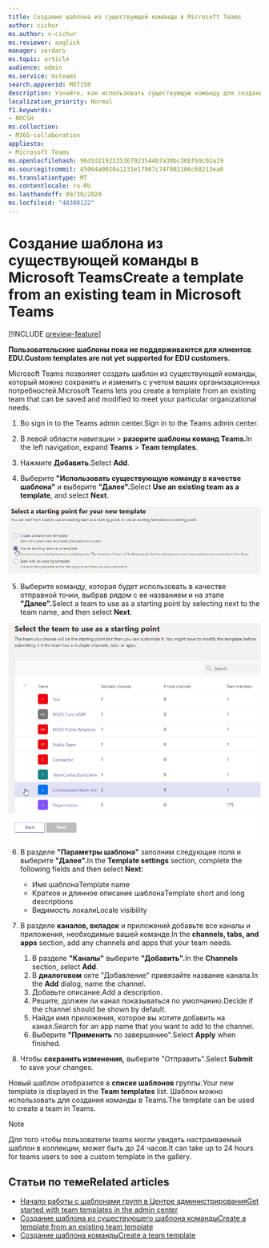 ```yaml
---
title: Создание шаблона из существующей команды в Microsoft Teams
author: cichur
ms.author: v-cichur
ms.reviewer: aaglick
manager: serdars
ms.topic: article
audience: admin
ms.service: msteams
search.appverid: MET150
description: Узнайте, как использовать существующую команду для создания нового шаблона в Microsoft Teams.
localization_priority: Normal
f1.keywords:
- NOCSH
ms.collection:
- M365-collaboration
appliesto:
- Microsoft Teams
ms.openlocfilehash: 96d1d2192335367023544b7a30bc36bf69c02a19
ms.sourcegitcommit: 45064a0020a1231e17967c74f082106c68213ea0
ms.translationtype: MT
ms.contentlocale: ru-RU
ms.lasthandoff: 09/30/2020
ms.locfileid: "48308122"
---
```

# <a name="create-a-template-from-an-existing-team-in-microsoft-teams"></a><span data-ttu-id="800f0-103">Создание шаблона из существующей команды в Microsoft Teams</span><span class="sxs-lookup"><span data-stu-id="800f0-103">Create a template from an existing team in Microsoft Teams</span></span>

[!INCLUDE [preview-feature](includes/preview-feature.md)]

<span data-ttu-id="800f0-104">**Пользовательские шаблоны пока не поддерживаются для клиентов EDU.**</span><span class="sxs-lookup"><span data-stu-id="800f0-104">**Custom templates are not yet supported for EDU customers.**</span></span>

<span data-ttu-id="800f0-105">Microsoft Teams позволяет создать шаблон из существующей команды, который можно сохранить и изменить с учетом ваших организационных потребностей.</span><span class="sxs-lookup"><span data-stu-id="800f0-105">Microsoft Teams lets you create a template from an existing team that can be saved and modified to meet your particular organizational needs.</span></span>

1. <span data-ttu-id="800f0-106">Во sign in to the Teams admin center.</span><span class="sxs-lookup"><span data-stu-id="800f0-106">Sign in to the Teams admin center.</span></span>

2. <span data-ttu-id="800f0-107">В левой области навигации  >  **разорите шаблоны команд Teams.**</span><span class="sxs-lookup"><span data-stu-id="800f0-107">In the left navigation, expand **Teams** > **Team templates**.</span></span>

3. <span data-ttu-id="800f0-108">Нажмите **Добавить**.</span><span class="sxs-lookup"><span data-stu-id="800f0-108">Select **Add**.</span></span>

4. <span data-ttu-id="800f0-109">Выберите **"Использовать существующую команду в качестве шаблона"** и выберите **"Далее".**</span><span class="sxs-lookup"><span data-stu-id="800f0-109">Select **Use an existing team as a template**, and select **Next**.</span></span>

 ![Изображение начального экрана шаблонов команд с выделенной ссылкой "Использовать существующую команду в качестве шаблона".](media/team-existing-team-as-template.png)

5. <span data-ttu-id="800f0-111">Выберите команду, которая будет использовать в качестве отправной точки, выбрав рядом с ее названием и на этапе **"Далее".**</span><span class="sxs-lookup"><span data-stu-id="800f0-111">Select a team to use as a starting point by selecting next to the team name, and then select **Next**.</span></span>

![Изображение списка команд с одной выделенной командой.](media/team-existing-team-selection.png)

6. <span data-ttu-id="800f0-113">В разделе **"Параметры шаблона"** заполним следующие поля и выберите **"Далее".**</span><span class="sxs-lookup"><span data-stu-id="800f0-113">In the **Template settings** section, complete the following fields and then select **Next**:</span></span>
    - <span data-ttu-id="800f0-114">Имя шаблона</span><span class="sxs-lookup"><span data-stu-id="800f0-114">Template name</span></span>
    - <span data-ttu-id="800f0-115">Краткое и длинное описание шаблона</span><span class="sxs-lookup"><span data-stu-id="800f0-115">Template short and long descriptions</span></span>
    - <span data-ttu-id="800f0-116">Видимость локали</span><span class="sxs-lookup"><span data-stu-id="800f0-116">Locale visibility</span></span>  
  
7. <span data-ttu-id="800f0-117">В разделе **каналов, вкладок** и приложений добавьте все каналы и приложения, необходимые вашей команде.</span><span class="sxs-lookup"><span data-stu-id="800f0-117">In the **channels, tabs, and apps** section, add any channels and apps that your team needs.</span></span>

    1. <span data-ttu-id="800f0-118">В разделе **"Каналы"** выберите **"Добавить".**</span><span class="sxs-lookup"><span data-stu-id="800f0-118">In the **Channels** section, select **Add**.</span></span>
    2. <span data-ttu-id="800f0-119">В **диалоговом** окте "Добавление" привязайте название канала.</span><span class="sxs-lookup"><span data-stu-id="800f0-119">In the **Add** dialog, name the channel.</span></span>
    3. <span data-ttu-id="800f0-120">Добавьте описание.</span><span class="sxs-lookup"><span data-stu-id="800f0-120">Add a description.</span></span>
    4. <span data-ttu-id="800f0-121">Решите, должен ли канал показываться по умолчанию.</span><span class="sxs-lookup"><span data-stu-id="800f0-121">Decide if the channel should be shown by default.</span></span>
    5. <span data-ttu-id="800f0-122">Найди имя приложения, которое вы хотите добавить на канал.</span><span class="sxs-lookup"><span data-stu-id="800f0-122">Search for an app name that you want to add to the channel.</span></span>
    6. <span data-ttu-id="800f0-123">Выберите **"Применить** по завершению".</span><span class="sxs-lookup"><span data-stu-id="800f0-123">Select **Apply** when finished.</span></span>

8. <span data-ttu-id="800f0-124">Чтобы **сохранить изменения,** выберите "Отправить".</span><span class="sxs-lookup"><span data-stu-id="800f0-124">Select **Submit** to save your changes.</span></span>

<span data-ttu-id="800f0-125">Новый шаблон отобразится в **списке шаблонов** группы.</span><span class="sxs-lookup"><span data-stu-id="800f0-125">Your new template is displayed in the **Team templates** list.</span></span> <span data-ttu-id="800f0-126">Шаблон можно использовать для создания команды в Teams.</span><span class="sxs-lookup"><span data-stu-id="800f0-126">The template can be used to create a team in Teams.</span></span>

> [!Note]
> <span data-ttu-id="800f0-127">Для того чтобы пользователи teams могли увидеть настраиваемый шаблон в коллекции, может быть до 24 часов.</span><span class="sxs-lookup"><span data-stu-id="800f0-127">It can take up to 24 hours for teams users to see a custom template in the gallery.</span></span>

## <a name="related-articles"></a><span data-ttu-id="800f0-128">Статьи по теме</span><span class="sxs-lookup"><span data-stu-id="800f0-128">Related articles</span></span>

- [<span data-ttu-id="800f0-129">Начало работы с шаблонами групп в Центре администрирования</span><span class="sxs-lookup"><span data-stu-id="800f0-129">Get started with team templates in the admin center</span></span>](get-started-with-teams-templates-in-the-admin-console.md)
- [<span data-ttu-id="800f0-130">Создание шаблона из существующего шаблона команды</span><span class="sxs-lookup"><span data-stu-id="800f0-130">Create a template from an existing team template</span></span>](create-template-from-existing-template.md)
- [<span data-ttu-id="800f0-131">Создание шаблона команды</span><span class="sxs-lookup"><span data-stu-id="800f0-131">Create a team template</span></span>](create-a-team-template.md)
